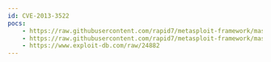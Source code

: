 ```yaml
---
id: CVE-2013-3522
pocs:
    - https://raw.githubusercontent.com/rapid7/metasploit-framework/master/modules/exploits/unix/webapp/vbulletin_vote_sqli_exec.rb
    - https://raw.githubusercontent.com/rapid7/metasploit-framework/master/modules/auxiliary/gather/vbulletin_vote_sqli.rb
    - https://www.exploit-db.com/raw/24882
---
```

